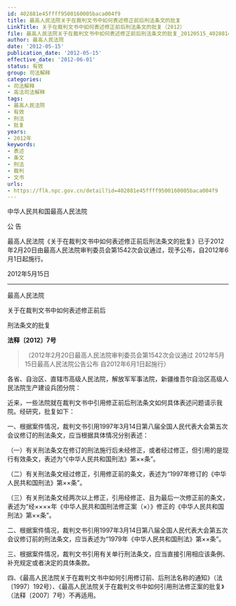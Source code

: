 ```yaml
---
id: 402881e45ffff9500160005baca004f9
title: 最高人民法院关于在裁判文书中如何表述修正前后刑法条文的批复
LinkTitle: 关于在裁判文书中如何表述修正前后刑法条文的批复（2012）
file: 最高人民法院关于在裁判文书中如何表述修正前后刑法条文的批复_20120515_402881e45ffff9500160005baca004f9.docx
author: 最高人民法院
date: '2012-05-15'
publication_date: '2012-05-15'
effective_date: '2012-06-01'
status: 有效
group: 司法解释
categories:
- 司法解释
- 高法司法解释
tags:
- 最高人民法院
- 有效
- 刑法
- 批复
years:
- 2012年
keywords:
- 表述
- 条文
- 刑法
- 裁判
- 文书
urls:
- https://flk.npc.gov.cn/detail?id=402881e45ffff9500160005baca004f9
---
```


中华人民共和国最高人民法院

公 告

最高人民法院《关于在裁判文书中如何表述修正前后刑法条文的批复》已于2012年2月20日由最高人民法院审判委员会第1542次会议通过，现予公布，自2012年6月1日起施行。

2012年5月15日

---

最高人民法院

关于在裁判文书中如何表述修正前后

刑法条文的批复

**法释〔2012〕7号**

> （2012年2月20日最高人民法院审判委员会第1542次会议通过 2012年5月15日最高人民法院公告公布 自2012年6月1日起施行）

各省、自治区、直辖市高级人民法院，解放军军事法院，新疆维吾尔自治区高级人民法院生产建设兵团分院：

近来，一些法院就在裁判文书中引用修正前后刑法条文如何具体表述问题请示我院。经研究，批复如下：

一、根据案件情况，裁判文书引用1997年3月14日第八届全国人民代表大会第五次会议修订的刑法条文，应当根据具体情况分别表述：

（一）有关刑法条文在修订的刑法施行后未经修正，或者经过修正，但引用的是现行有效条文，表述为“《中华人民共和国刑法》第××条”。

（二）有关刑法条文经过修正，引用修正前的条文，表述为“1997年修订的《中华人民共和国刑法》第××条”。

（三）有关刑法条文经两次以上修正，引用经修正、且为最后一次修正前的条文，表述为“经××××年《中华人民共和国刑法修正案（×）》修正的《中华人民共和国刑法》第××条”。

二、根据案件情况，裁判文书引用1997年3月14日第八届全国人民代表大会第五次会议修订前的刑法条文，应当表述为“1979年《中华人民共和国刑法》第××条”。

三、根据案件情况，裁判文书引用有关单行刑法条文，应当直接引用相应该条例、补充规定或者决定的具体条款。

四、《最高人民法院关于在裁判文书中如何引用修订前、后刑法名称的通知》（法〔1997〕192号）、《最高人民法院关于在裁判文书中如何引用刑法修正案的批复》（法释〔2007〕7号）不再适用。
